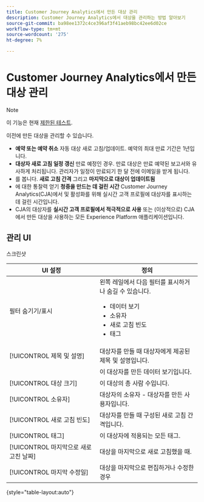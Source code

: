 ```yaml
---
title: Customer Journey Analytics에서 만든 대상 관리
description: Customer Journey Analytics에서 대상을 관리하는 방법 알아보기
source-git-commit: ba98ee1372c4ce396af3f41aeb98bc42ee6d02ce
workflow-type: tm+mt
source-wordcount: '275'
ht-degree: 7%

---
```



# Customer Journey Analytics에서 만든 대상 관리

>[!NOTE]
>
>이 기능은 현재 [제한된 테스트](/help/release-notes/releases.md).

이전에 만든 대상을 관리할 수 있습니다.

* **예약 또는 예약 취소** 자동 대상 새로 고침/업데이트. 예약의 최대 만료 기간은 1년입니다.
* **대상자 새로 고침 일정 갱신** 만료 예정인 경우. 만료 대상은 만료 예약된 보고서와 유사하게 처리됩니다. 관리자가 일정이 만료되기 한 달 전에 이메일을 받게 됩니다.
* 를 봅니다. **새로 고침 간격** 그리고 **마지막으로 대상이 업데이트됨**
* 에 대한 통찰력 얻기 **청중을 만드는 데 걸린 시간** Customer Journey Analytics(CJA)에서 및 활성화를 위해 실시간 고객 프로필에 대상자를 표시하는 데 걸린 시간입니다.
* CJA의 대상자를 **실시간 고객 프로필에서 적극적으로 사용** 또는 (이상적으로) CJA에서 만든 대상을 사용하는 모든 Experience Platform 애플리케이션입니다.

## 관리 UI

스크린샷

| UI 설정 | 정의 |
| --- | --- |
| 필터 숨기기/표시 | 왼쪽 레일에서 다음 필터를 표시하거나 숨길 수 있습니다. <ul><li>데이터 보기</li><li>소유자</li><li>새로 고침 빈도</li><li>태그</li></ul> |
| [!UICONTROL 제목 및 설명] | 대상자를 만들 때 대상자에게 제공된 제목 및 설명입니다. |
|  | 이 대상자를 만든 데이터 보기입니다. |
| [!UICONTROL 대상 크기] | 이 대상의 총 사람 수입니다. |
| [!UICONTROL 소유자] | 대상자의 소유자 - 대상자를 만든 사용자입니다. |
| [!UICONTROL 새로 고침 빈도] | 대상자를 만들 때 구성된 새로 고침 간격입니다. |
| [!UICONTROL 태그] | 이 대상자에 적용되는 모든 태그. |
| [!UICONTROL  마지막으로 새로 고친 날짜] | 대상을 마지막으로 새로 고침했을 때. |
| [!UICONTROL 마지막 수정일] | 대상을 마지막으로 편집하거나 수정한 경우 |

{style=&quot;table-layout:auto&quot;}

